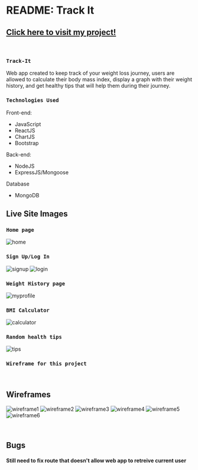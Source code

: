 # README: Track It 

## [Click here to visit my project!](https://track-itt.netlify.app/)

<br>

### `Track-It`

Web app created to keep track of your weight loss journey, users are allowed to calculate their body mass index, display a graph with their weight history, and get healthy tips that will help them during their journey.

### `Technologies Used`

Front-end:
 - JavaScript
 - ReactJS
 - ChartJS
 - Bootstrap

 Back-end:
 - NodeJS
 - ExpressJS/Mongoose

 Database
 - MongoDB

## Live Site Images
### `Home page`
![home](/assets/home.png)
### `Sign Up/Log In`
![signup](/assets/signup.png)
![login](/assets/login.png)
### `Weight History page`
![myprofile](/assets/history.png)
### `BMI Calculator`
![calculator](/assets/calculator.png)
### `Random health tips`
![tips](/assets/tips.png)


### `Wireframe for this project`
<br>

## Wireframes

![wireframe1](/assets/whome.png)
![wireframe2](/assets/wsignup.png)
![wireframe3](/assets/wlogin.png)
![wireframe4](/assets/whistory.png)
![wireframe5](/assets/wcalculator.png)
![wireframe6](/assets/wtip.png)

<br>

## Bugs
#### Still need to fix route that doesn't allow web app to retreive current user
